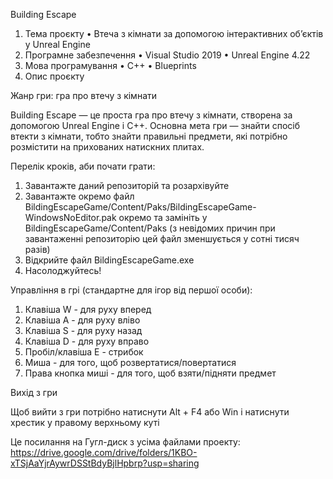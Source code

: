 Building Escape
1) Тема проєкту • Втеча з кімнати за допомогою інтерактивних об’єктів у Unreal Engine
2) Програмне забезпечення • Visual Studio 2019 • Unreal Engine 4.22
3) Мова програмування • С++ • Blueprints
4) Опис проєкту

Жанр гри: гра про втечу з кімнати

Building Escape — це проста гра про втечу з кімнати, створена за допомогою Unreal Engine і C++. 
Основна мета гри — знайти спосіб втекти з кімнати, тобто знайти правильні предмети, які потрібно розмістити на прихованих натискних плитах.

Перелік кроків, аби почати грати:
1) Завантажте даний репозиторій та розархівуйте
2) Завантажте окремо файл BildingEscapeGame/Content/Paks/BildingEscapeGame-WindowsNoEditor.pak окремо та замініть у BildingEscapeGame/Content/Paks (з невідомих причин при завантаженні репозиторію цей файл зменшується у сотні тисяч разів)
3) Відкрийте файл BildingEscapeGame.exe
4) Насолоджуйтесь!

Управління в грі (стандартне для ігор від першої особи):

1) Клавіша W - для руху вперед
2) Клавіша A - для руху вліво
3) Клавіша S - для руху назад
4) Клавіша D - для руху вправо
5) Пробіл/клавіша E - стрибок
6) Миша - для того, щоб розвертатися/повертатися
7) Права кнопка миші - для того, щоб взяти/підняти предмет

Вихід з гри

Щоб вийти з гри потрібно натиснути Alt + F4 або Win і натиснути хрестик у правому верхньому куті

Це посилання на Гугл-диск з усіма файлами проекту: https://drive.google.com/drive/folders/1KBO-xTSjAaYjrAywrDSStBdyBjlHpbrp?usp=sharing
